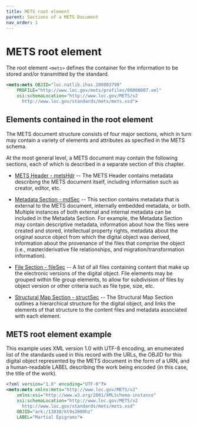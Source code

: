 ```yaml
---
title: METS root element
parent: Sections of a METS Document
nav_order: 1
---
```

# METS root element

The root element `<mets>` defines the container for the information to be stored and/or transmitted by the standard.

```xml
<mets:mets OBJID="loc.natlib.ihas.200003790"
    PROFILE="http://www.loc.gov/mets/profiles/00000007.xml"
    xsi:schemaLocation="http://www.loc.gov/METS/v2
      http://www.loc.gov/standards/mets/mets.xsd">
```

## Elements contained in the root element

The METS document structure consists of four major sections, which in turn may contain a variety of elements and attributes as specified in the METS schema.

At the most general level, a METS document may contain the following sections, each of which is described in a separate section of this chapter.

* [METS Header - metsHdr](metsHdr.md) -- The METS Header contains metadata describing the METS document itself, including information such as creator, editor, etc.

* [Metadata Section - mdSec](mdSec.md) -- This section contains metadata that is external to the METS document, internally embedded metadata, or both. Multiple instances of both external and internal metadata can be included in the Metadata Section. For example, the Metadata Section may contain descriptive metadata, information about how the files were created and stored, intellectual property rights, metadata about the original source object from which the digital object was derived, information about the provenance of the files that comprise the object (i.e., master/derivative file relationships, and migration/transformation information).

* [File Section - fileSec](fileSec.md) -- A list of all files containing content that make up the electronic versions of the digital object. File elements may be grouped within file group elements, to allow for subdivision of files by object version or other criteria such as file type, size, etc.

* [Structural Map Section - structSec](structSec.md) -- The Structural Map Section outlines a hierarchical structure for the digital object, and links the elements of that structure to the content files and metadata associated with each element.

## METS root element example

This example uses XML version 1.0 with UTF-8 encoding, an enumerated list of the standards used in this record with the URLs, the OBJID for this digital object represented by the METS document in the form of a URN, and a human-readable LABEL describing the work being encoded (in this case, the title of the work).

```xml
<?xml version="1.0" encoding="UTF-8"?>
<mets:mets xmlns:mets="http://www.loc.gov/METS/v2"
    xmlns:xsi="http://www.w3.org/2001/XMLSchema-instance"
    xsi:schemaLocation="http://www.loc.gov/METS/v2
      http://www.loc.gov/standards/mets/mets.xsd"
    OBJID="ark:/13030/kt9s2009hz"
    LABEL="Martial Epigrams">
```
